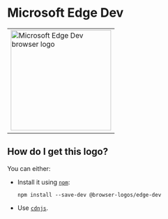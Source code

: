 # Microsoft Edge Dev

<table>
    <tr height=240>
        <td>
            <a href="https://github.com/alrra/browser-logos/tree/72306498611e518b86324ddf46bc9a4d8123cc47/src/edge-dev">
                <img width=230 src="https://raw.githubusercontent.com/alrra/browser-logos/72306498611e518b86324ddf46bc9a4d8123cc47/src/edge-dev/edge-dev_512x512.png" alt="Microsoft Edge Dev browser logo">
            </a>
        </td>
    </tr>
</table>

## How do I get this logo?

You can either:

* Install it using [`npm`][npm]:

  `npm install --save-dev @browser-logos/edge-dev`

* Use [`cdnjs`][cdnjs].

<!-- Link labels: -->

[cdnjs]: https://cdnjs.com/libraries/browser-logos
[npm]: https://www.npmjs.com/
